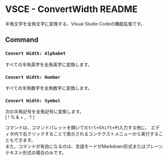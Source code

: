 VSCE - ConvertWidth README
=========================

半角文字を全角文字に変換する、Visual Studio Codeの機能拡張です。  

## Command

### `Convert Width: Alphabet`
すべての半角英字を全角英字に変換します。

### `Convert Width: Number`
すべての半角数字を全角数字に変換します。

### `Convert Width: Symbol`
次の半角記号を全角記号に変換します。  
[ ! % & + , . ? ]


コマンドは、コマンドパレットを開いて(<kbd><kbd>Ctrl</kbd>+<kbd>Shift</kbd>+<kbd>P</kbd></kbd>)入力する他に、
エディタ内で右クリックすることで表示されるコンテクストメニューから実行することもできます。  
また、コマンドが有効になるのは、言語モードがMarkdown形式またはプレーンテキスト形式の場合のみです。
